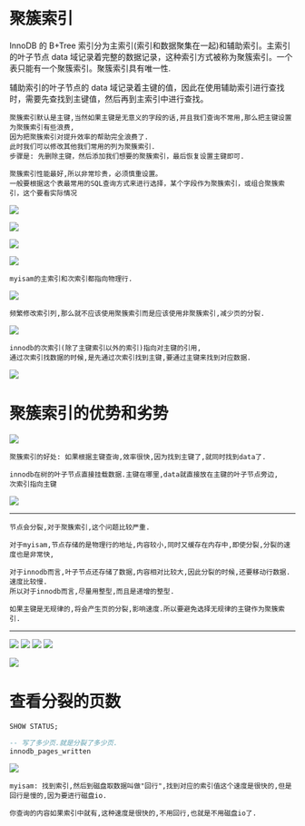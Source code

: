 # 聚簇索引

InnoDB 的 B+Tree 索引分为主索引(索引和数据聚集在一起)和辅助索引。主索引的叶子节点 data 域记录着完整的数据记录，这种索引方式被称为聚簇索引。一个表只能有一个聚簇索引。聚簇索引具有唯一性.

辅助索引的叶子节点的 data 域记录着主键的值，因此在使用辅助索引进行查找时，需要先查找到主键值，然后再到主索引中进行查找。

    聚簇索引默认是主键,当然如果主键是无意义的字段的话,并且我们查询不常用,那么把主键设置为聚簇索引有些浪费,
    因为把聚簇索引对提升效率的帮助完全浪费了.
    此时我们可以修改其他我们常用的列为聚簇索引.
    步骤是: 先删除主键，然后添加我们想要的聚簇索引，最后恢复设置主键即可.
    
    聚簇索引性能最好,所以非常珍贵，必须慎重设置。
    一般要根据这个表最常用的SQL查询方式来进行选择，某个字段作为聚簇索引，或组合聚簇索引，这个要看实际情况

![](../pics/innodb和myisam的索引数据区别.png)

![](../pics/innodb和myisam的索引数据区别02.png)

![](../pics/myisam的主索引和次索引都指向物理行.png)

![](../pics/myisam的主索引和次索引都指向物理行02.png)

    myisam的主索引和次索引都指向物理行.

![](../pics/聚簇索引与非聚簇索引.png)

    频繁修改索引列,那么就不应该使用聚簇索引而是应该使用非聚簇索引,减少页的分裂.

![](../pics/innodb的次索引和主索引如何寻找数据.png)

    innodb的次索引(除了主键索引以外的索引)指向对主键的引用,
    通过次索引找数据的时候,是先通过次索引找到主键,要通过主键来找到对应数据.

![](../pics/innodb的次索引和主索引如何寻找数据02.png)

# 聚簇索引的优势和劣势

![](../pics/聚簇索引的优势.png)

    聚簇索引的好处: 如果根据主键查询,效率很快,因为找到主键了,就同时找到data了.

    innodb在树的叶子节点直接挂载数据.主键在哪里,data就直接放在主键的叶子节点旁边,
    次索引指向主键

![](../pics/节点分裂对聚簇索引的影响.png)

---
    节点会分裂,对于聚簇索引,这个问题比较严重.
    
    对于myisam,节点存储的是物理行的地址,内容较小,同时又缓存在内存中,即使分裂,分裂的速度也是非常快,
    
    对于innodb而言,叶子节点还存储了数据,内容相对比较大,因此分裂的时候,还要移动行数据.速度比较慢.
    所以对于innodb而言,尽量用整型,而且是递增的整型.
    
    如果主键是无规律的,将会产生页的分裂,影响速度.所以要避免选择无规律的主键作为聚簇索引.
---

![](../pics/聚簇索引的劣势01.png)
![](../pics/聚簇索引的劣势02.png)
![](../pics/聚簇索引的劣势03.png)
![](../pics/聚簇索引的劣势04.png)

![](../pics/为什么主键通常建议使用自增id.png)

# 查看分裂的页数

```sql
SHOW STATUS;

-- 写了多少页.就是分裂了多少页.
innodb_pages_written
```

![](../pics/myisam查索引是快的,回行是慢的.png)

    myisam: 找到索引,然后到磁盘取数据叫做"回行",找到对应的索引值这个速度是很快的,但是回行是慢的,因为要进行磁盘io.

    你查询的内容如果索引中就有,这种速度是很快的,不用回行,也就是不用磁盘io了.
